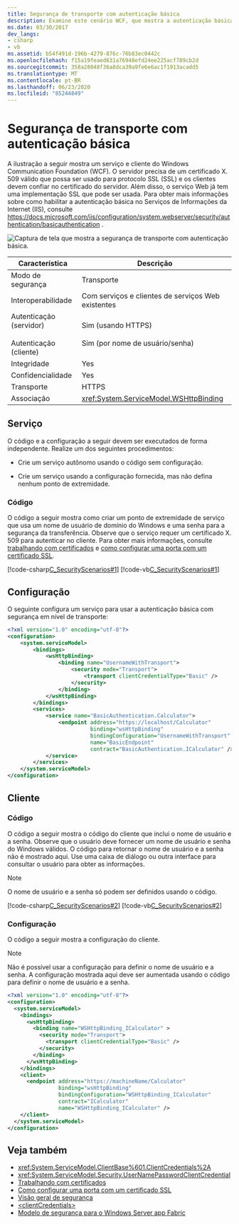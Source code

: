 ```yaml
---
title: Segurança de transporte com autenticação básica
description: Examine este cenário WCF, que mostra a autenticação básica para um serviço e cliente WCF. O serviço precisa de um certificado válido que o cliente confie.
ms.date: 03/30/2017
dev_langs:
- csharp
- vb
ms.assetid: b54f491d-196b-4279-876c-76b83ec0442c
ms.openlocfilehash: f15a19feaed631a76948efd24ee225acf789cb2d
ms.sourcegitcommit: 358a28048f36a8dca39a9fe6e6ac1f1913acadd5
ms.translationtype: MT
ms.contentlocale: pt-BR
ms.lasthandoff: 06/23/2020
ms.locfileid: "85244849"
---
```

# <a name="transport-security-with-basic-authentication"></a>Segurança de transporte com autenticação básica
A ilustração a seguir mostra um serviço e cliente do Windows Communication Foundation (WCF). O servidor precisa de um certificado X. 509 válido que possa ser usado para protocolo SSL (SSL) e os clientes devem confiar no certificado do servidor. Além disso, o serviço Web já tem uma implementação SSL que pode ser usada. Para obter mais informações sobre como habilitar a autenticação básica no Serviços de Informações da Internet (IIS), consulte <https://docs.microsoft.com/iis/configuration/system.webserver/security/authentication/basicauthentication> .  
  
 ![Captura de tela que mostra a segurança de transporte com autenticação básica.](./media/transport-security-with-basic-authentication/transport-security-basic-authentication.gif)  
  
|Característica|Descrição|  
|--------------------|-----------------|  
|Modo de segurança|Transporte|  
|Interoperabilidade|Com serviços e clientes de serviços Web existentes|  
|Autenticação (servidor)<br /><br /> Autenticação (cliente)|Sim (usando HTTPS)<br /><br /> Sim (por nome de usuário/senha)|  
|Integridade|Yes|  
|Confidencialidade|Yes|  
|Transporte|HTTPS|  
|Associação|<xref:System.ServiceModel.WSHttpBinding>|  
  
## <a name="service"></a>Serviço  
 O código e a configuração a seguir devem ser executados de forma independente. Realize um dos seguintes procedimentos:  
  
- Crie um serviço autônomo usando o código sem configuração.  
  
- Crie um serviço usando a configuração fornecida, mas não defina nenhum ponto de extremidade.  
  
### <a name="code"></a>Código  
 O código a seguir mostra como criar um ponto de extremidade de serviço que usa um nome de usuário de domínio do Windows e uma senha para a segurança da transferência. Observe que o serviço requer um certificado X. 509 para autenticar no cliente. Para obter mais informações, consulte [trabalhando com certificados](working-with-certificates.md) e [como configurar uma porta com um certificado SSL](how-to-configure-a-port-with-an-ssl-certificate.md).  
  
 [!code-csharp[C_SecurityScenarios#1](../../../../samples/snippets/csharp/VS_Snippets_CFX/c_securityscenarios/cs/source.cs#1)]
 [!code-vb[C_SecurityScenarios#1](../../../../samples/snippets/visualbasic/VS_Snippets_CFX/c_securityscenarios/vb/source.vb#1)]  
  
## <a name="configuration"></a>Configuração  
 O seguinte configura um serviço para usar a autenticação básica com segurança em nível de transporte:  
  
```xml  
<?xml version="1.0" encoding="utf-8"?>  
<configuration>  
    <system.serviceModel>  
        <bindings>  
            <wsHttpBinding>  
                <binding name="UsernameWithTransport">  
                    <security mode="Transport">  
                        <transport clientCredentialType="Basic" />  
                    </security>  
                </binding>  
            </wsHttpBinding>  
        </bindings>  
        <services>  
            <service name="BasicAuthentication.Calculator">  
                <endpoint address="https://localhost/Calculator"  
                          binding="wsHttpBinding"
                          bindingConfiguration="UsernameWithTransport"  
                          name="BasicEndpoint"
                          contract="BasicAuthentication.ICalculator" />  
            </service>  
        </services>  
    </system.serviceModel>  
</configuration>  
```  
  
## <a name="client"></a>Cliente  
  
### <a name="code"></a>Código  
 O código a seguir mostra o código do cliente que inclui o nome de usuário e a senha. Observe que o usuário deve fornecer um nome de usuário e senha do Windows válidos. O código para retornar o nome de usuário e a senha não é mostrado aqui. Use uma caixa de diálogo ou outra interface para consultar o usuário para obter as informações.  
  
> [!NOTE]
> O nome de usuário e a senha só podem ser definidos usando o código.  
  
 [!code-csharp[C_SecurityScenarios#2](../../../../samples/snippets/csharp/VS_Snippets_CFX/c_securityscenarios/cs/source.cs#2)]
 [!code-vb[C_SecurityScenarios#2](../../../../samples/snippets/visualbasic/VS_Snippets_CFX/c_securityscenarios/vb/source.vb#2)]  
  
### <a name="configuration"></a>Configuração  
 O código a seguir mostra a configuração do cliente.  
  
> [!NOTE]
> Não é possível usar a configuração para definir o nome de usuário e a senha. A configuração mostrada aqui deve ser aumentada usando o código para definir o nome de usuário e a senha.  
  
```xml  
<?xml version="1.0" encoding="utf-8"?>  
<configuration>  
  <system.serviceModel>  
    <bindings>  
      <wsHttpBinding>  
        <binding name="WSHttpBinding_ICalculator" >  
          <security mode="Transport">  
            <transport clientCredentialType="Basic" />  
          </security>  
        </binding>  
      </wsHttpBinding>  
    </bindings>  
    <client>  
      <endpoint address="https://machineName/Calculator"
                binding="wsHttpBinding"  
                bindingConfiguration="WSHttpBinding_ICalculator"
                contract="ICalculator"  
                name="WSHttpBinding_ICalculator" />  
    </client>  
  </system.serviceModel>  
</configuration>  
```  
  
## <a name="see-also"></a>Veja também

- <xref:System.ServiceModel.ClientBase%601.ClientCredentials%2A>
- <xref:System.ServiceModel.Security.UserNamePasswordClientCredential>
- [Trabalhando com certificados](working-with-certificates.md)
- [Como configurar uma porta com um certificado SSL](how-to-configure-a-port-with-an-ssl-certificate.md)
- [Visão geral de segurança](security-overview.md)
- [\<clientCredentials>](../../configure-apps/file-schema/wcf/clientcredentials.md)
- [Modelo de segurança para o Windows Server app Fabric](https://docs.microsoft.com/previous-versions/appfabric/ee677202(v=azure.10))

